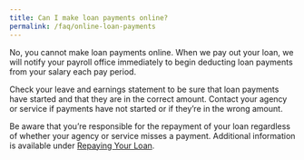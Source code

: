 ```yaml
---
title: Can I make loan payments online?
permalink: /faq/online-loan-payments
---
```


No, you cannot make loan payments online. When we pay out your loan, we will notify your payroll office immediately to begin deducting loan payments from your salary each pay period.

Check your leave and earnings statement to be sure that loan payments have started and that they are in the correct amount. Contact your agency or service if payments have not started or if they’re in the wrong amount.

Be aware that you’re responsible for the repayment of your loan regardless of whether your agency or service misses a payment. Additional information is available under [Repaying Your Loan](/loan-basics/repaying-your-loan/).

